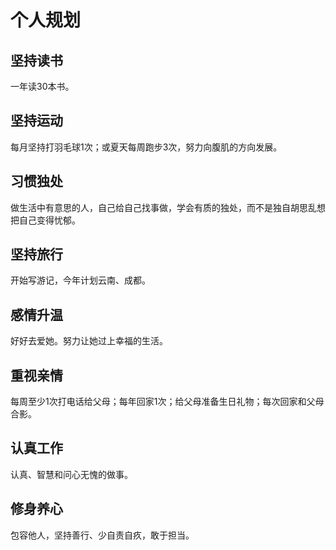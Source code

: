 # 个人规划

## 坚持读书

一年读30本书。

## 坚持运动

每月坚持打羽毛球1次；或夏天每周跑步3次，努力向腹肌的方向发展。

## 习惯独处

做生活中有意思的人，自己给自己找事做，学会有质的独处，而不是独自胡思乱想把自己变得忧郁。　

## 坚持旅行

开始写游记，今年计划云南、成都。

## 感情升温

好好去爱她。努力让她过上幸福的生活。

## 重视亲情

每周至少1次打电话给父母；每年回家1次；给父母准备生日礼物；每次回家和父母合影。

## 认真工作

认真、智慧和问心无愧的做事。

## 修身养心

包容他人，坚持善行、少自责自疚，敢于担当。
